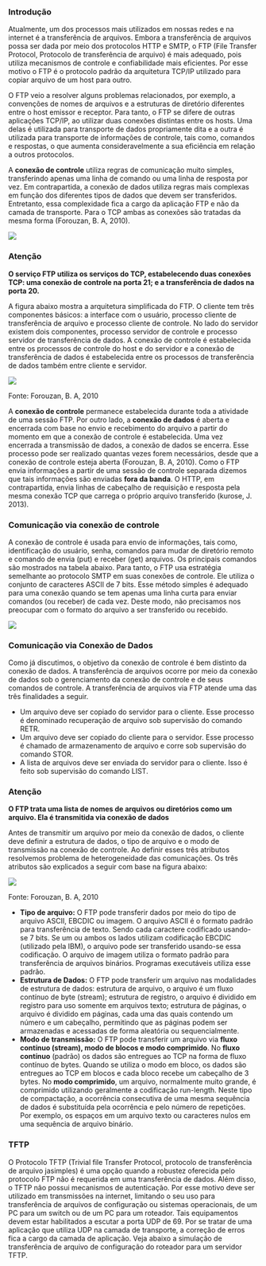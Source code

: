 ### Introdução

Atualmente, um dos processos mais utilizados em nossas redes e na internet é a transferência de arquivos. Embora a transferência de arquivos possa ser dada por meio dos protocolos HTTP e SMTP, o FTP (File Transfer Protocol, Protocolo de transferência de arquivo) é mais adequado, pois utiliza mecanismos de controle e confiabilidade mais eficientes. Por esse motivo o FTP é o protocolo padrão da arquitetura TCP/IP utilizado para copiar arquivo de um host para outro.

O FTP veio a resolver alguns problemas relacionados, por exemplo, a convenções de nomes de arquivos e a estruturas de diretório diferentes entre o host emissor e receptor. Para tanto, o FTP se difere de outras aplicações TCP/IP, ao utilizar duas conexões distintas entre os hosts. Uma delas é utilizada para transporte de dados propriamente dita e a outra é utilizada para transporte de informações de controle, tais como, comandos e respostas, o que aumenta consideravelmente a sua eficiência em relação a outros protocolos.

A **conexão de controle** utiliza regras de comunicação muito simples, transferindo apenas uma linha de comando ou uma linha de resposta por vez. Em contrapartida, a conexão de dados utiliza regras mais complexas em função dos diferentes tipos de dados que devem ser transferidos. Entretanto, essa complexidade fica a cargo da aplicação FTP e não da camada de transporte. Para o TCP ambas as conexões são tratadas da mesma forma (Forouzan, B. A, 2010).

[![](https://img.uninove.br/static/0/0/0/0/0/0/1/7/6/8/0/1768091/39669.png)](https://img.uninove.br/static/0/0/0/0/0/0/1/7/6/8/0/1768091/39669.png)

### Atenção

**O serviço FTP utiliza os serviços do TCP, estabelecendo duas conexões TCP: uma conexão de controle na porta 21; e a transferência de dados na porta 20.**

A figura abaixo mostra a arquitetura simplificada do FTP. O cliente tem três componentes básicos: a interface com o usuário, processo cliente de transferência de arquivo e processo cliente de controle. No lado do servidor existem dois componentes, processo servidor de controle e processo servidor de transferência de dados. A conexão de controle é estabelecida entre os processos de controle do host e do servidor e a conexão de transferência de dados é estabelecida entre os processos de transferência de dados também entre cliente e servidor.

[![](https://img.uninove.br/static/0/0/0/0/0/0/1/7/6/8/0/1768093/39670.png)](https://img.uninove.br/static/0/0/0/0/0/0/1/7/6/8/0/1768093/39670.png)

Fonte: Forouzan, B. A, 2010

A **conexão de controle** permanece estabelecida durante toda a atividade de uma sessão FTP. Por outro lado, a **conexão de dados** é aberta e encerrada com base no envio e recebimento do arquivo a partir do momento em que a conexão de controle é estabelecida. Uma vez encerrada a transmissão de dados, a conexão de dados se encerra. Esse processo pode ser realizado quantas vezes forem necessários, desde que a conexão de controle esteja aberta (Forouzan, B. A, 2010). Como o FTP envia informações a partir de uma sessão de controle separada dizemos que tais informações são enviadas **fora da banda**. O HTTP, em contrapartida, envia linhas de cabeçalho de requisição e resposta pela mesma conexão TCP que carrega o próprio arquivo transferido (kurose, J. 2013).

### Comunicação via conexão de controle

A conexão de controle é usada para envio de informações, tais como, identificação do usuário, senha, comandos para mudar de diretório remoto e comando de envia (put) e receber (get) arquivos. Os principais comandos são mostrados na tabela abaixo. Para tanto, o FTP usa estratégia semelhante ao protocolo SMTP em suas conexões de controle. Ele utiliza o conjunto de caracteres ASCII de 7 bits. Esse método simples é adequado para uma conexão quando se tem apenas uma linha curta para enviar comandos (ou receber) de cada vez. Deste modo, não precisamos nos preocupar com o formato do arquivo a ser transferido ou recebido.

[![](https://img.uninove.br/static/0/0/0/0/0/0/1/7/5/8/0/1758092/39674.png)](https://img.uninove.br/static/0/0/0/0/0/0/1/7/5/8/0/1758092/39674.png)

### Comunicação via Conexão de Dados

Como já discutimos, o objetivo da conexão de controle é bem distinto da conexão de dados. A transferência de arquivos ocorre por meio da conexão de dados sob o gerenciamento da conexão de controle e de seus comandos de controle. A transferência de arquivos via FTP atende uma das três finalidades a seguir.

- Um arquivo deve ser copiado do servidor para o cliente. Esse processo é denominado recuperação de arquivo sob supervisão do comando RETR.
- Um arquivo deve ser copiado do cliente para o servidor. Esse processo é chamado de armazenamento de arquivo e corre sob supervisão do comando STOR.
- A lista de arquivos deve ser enviada do servidor para o cliente. Isso é feito sob supervisão do comando LIST.

### Atenção

**O FTP trata uma lista de nomes de arquivos ou diretórios como um arquivo. Ela é transmitida via conexão de dados**

Antes de transmitir um arquivo por meio da conexão de dados, o cliente deve definir a estrutura de dados, o tipo de arquivo e o modo de transmissão na conexão de controle. Ao definir esses três atributos resolvemos problema de heterogeneidade das comunicações. Os três atributos são explicados a seguir com base na figura abaixo:

[![](https://img.uninove.br/static/0/0/0/0/0/0/1/7/6/8/0/1768094/39671.png)](https://img.uninove.br/static/0/0/0/0/0/0/1/7/6/8/0/1768094/39671.png)

Fonte: Forouzan, B. A, 2010

- **Tipo de arquivo:** O FTP pode transferir dados por meio do tipo de arquivo ASCII, EBCDIC ou imagem. O arquivo ASCII é o formato padrão para transferência de texto. Sendo cada caractere codificado usando-se 7 bits. Se um ou ambos os lados utilizam codificação EBCDIC (utilizado pela IBM), o arquivo pode ser transferido usando-se essa codificação. O arquivo de imagem utiliza o formato padrão para transferência de arquivos binários. Programas executáveis utiliza esse padrão.
- **Estrutura de Dados:** O FTP pode transferir um arquivo nas modalidades de estrutura de dados: estrutura de arquivo, o arquivo é um fluxo contínuo de byte (stream); estrutura de registro, o arquivo é dividido em registro para uso somente em arquivos texto; estrutura de páginas, o arquivo é dividido em páginas, cada uma das quais contendo um número e um cabeçalho, permitindo que as páginas podem ser armazenadas e acessadas de forma aleatória ou sequencialmente.
- **Modo de transmissão:** O FTP pode transferir um arquivo via **fluxo contínuo (stream), modo de blocos e modo comprimido**. No **fluxo contínuo** (padrão) os dados são entregues ao TCP na forma de fluxo contínuo de bytes. Quando se utiliza o modo em bloco, os dados são entregues ao TCP em blocos e cada bloco recebe um cabeçalho de 3 bytes. No **modo comprimido**, um arquivo, normalmente muito grande, é comprimido utilizando geralmente a codificação run-length. Neste tipo de compactação, a ocorrência consecutiva de uma mesma sequência de dados é substituída pela ocorrência e pelo número de repetições. Por exemplo, os espaços em um arquivo texto ou caracteres nulos em uma sequência de arquivo binário.

### TFTP

O Protocolo TFTP (Trivial file Transfer Protocol, protocolo de transferência de arquivo jasimples) é uma opção quando a robustez oferecida pelo protocolo FTP não é requerida em uma transferência de dados. Além disso, o TFTP não possui mecanismos de autenticação. Por esse motivo deve ser utilizado em transmissões na internet, limitando o seu uso para transferência de arquivos de configuração ou sistemas operacionais, de um PC para um switch ou de um PC para um roteador. Tais equipamentos devem estar habilitados a escutar a porta UDP de 69. Por se tratar de uma aplicação que utiliza UDP na camada de transporte, a correção de erros fica a cargo da camada de aplicação. Veja abaixo a simulação de transferência de arquivo de configuração do roteador para um servidor TFTP.